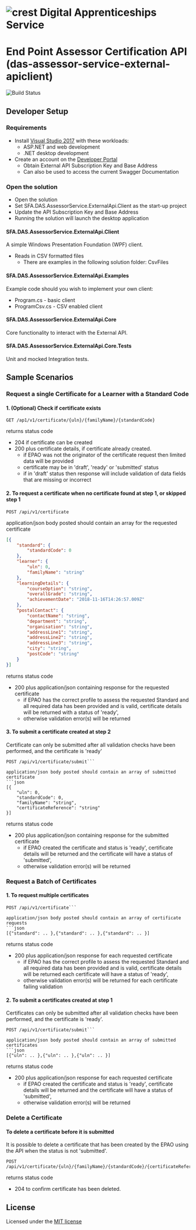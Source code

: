 # ![crest](https://assets.publishing.service.gov.uk/government/assets/crests/org_crest_27px-916806dcf065e7273830577de490d5c7c42f36ddec83e907efe62086785f24fb.png) Digital Apprenticeships Service

#  End Point Assessor Certification API (das-assessor-service-external-apiclient)

![Build Status](https://sfa-gov-uk.visualstudio.com/_apis/public/build/definitions/c39e0c0b-7aff-4606-b160-3566f3bbce23/831/badge)

## Developer Setup

### Requirements

- Install [Visual Studio 2017](https://www.visualstudio.com/downloads/) with these workloads:
    - ASP.NET and web development
    - .NET desktop development
- Create an account on the [Developer Portal](https://developers.apprenticeships.sfa.bis.gov.uk/)
	- Obtain External API Subscription Key and Base Address
	- Can also be used to access the current Swagger Documentation

### Open the solution

- Open the solution
- Set SFA.DAS.AssessorService.ExternalApi.Client as the start-up project
- Update the API Subscription Key and Base Address
- Running the solution will launch the desktop application

####  SFA.DAS.AssessorService.ExternalApi.Client

A simple Windows Presentation Foundation (WPF) client.
- Reads in CSV formatted files
	- There are examples in the following solution folder: CsvFiles

####  SFA.DAS.AssessorService.ExternalApi.Examples

Example code should you wish to implement your own client:
- Program.cs - basic client
- ProgramCsv.cs - CSV enabled client

####  SFA.DAS.AssessorService.ExternalApi.Core

Core functionality to interact with the External API.

####  SFA.DAS.AssessorService.ExternalApi.Core.Tests

Unit and mocked Integration tests.

## Sample Scenarios

### Request a single Certificate for a Learner with a Standard Code

#### 1.   (Optional) Check if certificate exists

```http
GET /ap1/v1/certificate/{uln}/{familyName}/{standardCode}
```
returns status code

- 204 if certificate can be created
- 200 plus certificate details, if certificate already created.
  * if EPAO was not the originator of the certificate request then limited data will be provided
  * certificate may be in 'draft', 'ready' or 'submitted' status
  * if in 'draft' status then response will include validation of data fields that are missing or incorrect

#### 2.   To request a certificate when no certificate found at step 1, or skipped step 1

```POST /api/v1/certificate```

application/json body posted should contain an array for the requested certificate
```json
[{
	"standard": {
		"standardCode": 0
	},
	"learner": {
		"uln": 0,
		"familyName": "string"
	},
	"learningDetails": {
		"courseOption": "string",
		"overallGrade": "string",
		"achievementDate": "2018-11-16T14:26:57.009Z"
	},
	"postalContact": {
		"contactName": "string",
		"department": "string",
		"organisation": "string",
		"addressLine1": "string",
		"addressLine2": "string",
		"addressLine3": "string",
		"city": "string",
		"postCode": "string"
	}
}]
```
returns status code
- 200 plus application/json containing response for the requested certificate
   * if EPAO has the correct profile to assess the requested Standard and all required data has been provided and is valid, certificate details will be returned with a status of 'ready',
   * otherwise validation error(s) will be returned 


#### 3.   To submit a certificate created at step 2
Certificate can only be submitted after all validation checks have been performed, and the certificate is 'ready'
  
```http
POST /api/v1/certificate/submit```
  
application/json body posted should contain an array of submitted certificate
```json  
[{
	"uln": 0,
	"standardCode": 0,
	"familyName": "string",
	"certificateReference": "string"
}]
```
returns status code
- 200 plus application/json containing response for the submitted certificate
   * if EPAO created the certificate and status is 'ready', certificate details will be returned and the certificate will have a status of 'submitted',
   * otherwise validation error(s) will be returned 
   

### Request a Batch of Certificates

#### 1.   To request multiple certificates

```http
POST /api/v1/certificate```

application/json body posted should contain an array of certificate requests
```json
[{"standard": .. },{"standard": .. },{"standard": .. }]
```
returns status code
- 200 plus application/json response for each requested certificate
   * if EPAO has the correct profile to assess the requested Standard and all required data has been provided and is valid, certificate details will be returned each certificate will have a status of 'ready',
   * otherwise validation error(s) will be returned for each certificate failing validation

#### 2.   To submit a certificates created at step 1
Certificates can only be submitted after all validation checks have been performed, and the certificate is 'ready'.
  
```http
POST /api/v1/certificate/submit```
  
application/json body posted should contain an array of submitted certificates
```json  
[{"uln": .. },{"uln": .. },{"uln": .. }]
```
returns status code
- 200 plus application/json response for each requested certificate
   * if EPAO created the certificate and status is 'ready', certificate details will be returned and the certificate will have a status of 'submitted',
   * otherwise validation error(s) will be returned 
   
### Delete a Certificate

#### To delete a certificate before it is submitted

   It is possible to delete a certificate that has been created by the EPAO using the API when the status is not 'submitted'. 

```http
POST /api/v1/certificate/{uln}/{familyName}/{standardCode}/{certificateReference}
```
returns status code
- 204 to confirm certificate has been deleted.
    
    


## License
Licensed under the [MIT license](https://github.com/SkillsFundingAgency/das-assessor-service-external-apiclient/blob/master/LICENSE)